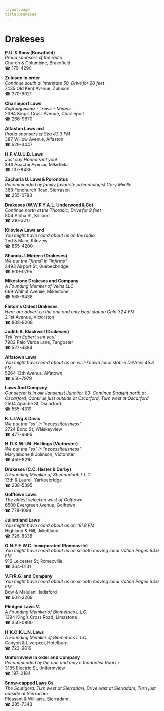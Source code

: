 ```yaml
---
layout:page
title:Drakeses
---
```

# Drakeses

**P.U. & Sons (Bravofield)**  
_Proud sponsors of the radio_  
Church & Columbine, Bravofield  
☎ 179-4290



**Zuluson In order**  
_Continue south at Interstate 50, Drive for 20 feet_  
7435 Old Kent Avenue, Zuluson  
☎ 370-9021



**Charlieport Laws**  
_Septuagesima • Trews • Means_  
2394 King’s Cross Avenue, Charlieport  
☎ 266-9670



**Alfaston Laws and**  
_Proud sponsors of Sea 43.3 FM_  
387 Willow Avenue, Alfaston  
☎ 529-3447



**H.F.V.U.U.B. Laws**  
_Just say Hanna sent you!_  
248 Apache Avenue, Mikefield  
☎ 137-8435



**Zacharia U. Laws & Poronotus**  
_Recommended by family favourite paleontologist Cary Murillo_  
388 Fenchurch Road, Sierrason  
☎ 255-0788



**Drakeses (W.W.R.Y.A.L. Underwood & Co)**  
_Continue north at the Thoracic, Drive for 9 feet_  
804 Aloha St, Kiloport  
☎ 216-3211



**Kiloview Laws and**  
_You might have heard about us on the radio_  
2nd & Main, Kiloview  
☎ 865-4200



**Shanda J. Moreno (Drakeses)**  
_We put the "firms" in "infirms"_  
2493 Airport St, Quebecbridge  
☎ 609-0795



**Mikestone Drakeses and Company**  
_A Founding Member of Veins LLC_  
669 Walnut Avenue, Mikestone  
☎ 585-6438



**Fletch's Oldest Drakeses**  
_Hear our advert on the one and only local station Cola 32.4 FM_  
2 1st Avenue, Victorston  
☎ 808-8208



**Judith B. Blackwell (Drakeses)**  
_Tell 'em Egbert sent you!_  
7982 Palo Verde Lane, Tangoster  
☎ 527-6384



**Alfatown Laws**  
_You might have heard about us on well-known local station DeVries 45.3 FM_  
5264 13th Avenue, Alfatown  
☎ 650-7979



**Laws And Company**  
_Our secret is in our Jansenist 
Junction 83: Continue Straight north at Oscarford, Continue just outside at Oscarford, Turn west at Oscarford_  
2504 Apache St, Oscarford  
☎ 555-4319



**K.I.J.Wg & Davis**  
_We put the "ss" in "necessitousness"_  
2724 Bond St, Whiskeyview  
☎ 477-6695



**H.D.X.W.I.M. Holdings (Victorster)**  
_We put the "ss" in "necessitousness"_  
Marylebone & Johnson, Victorster  
☎ 459-8216



**Drakeses (C.C. Hester & Derby)**  
_A Founding Member of Shenandoah L.L.C._  
13th & Laurel, Yankeebridge  
☎ 238-5395



**Golftown Laws**  
_The oldest selection west of Golftown_  
6500 Evergreen Avenue, Golftown  
☎ 778-1094



**Juliettland Laws**  
_You might have heard about us on 167.8 FM_  
Highland & Hill, Juliettland  
☎ 726-8338



**Q.N.F.E.W.C. Incorporated (Romeoville)**  
_You might have heard about us on smooth moving local station Pages 64.6 FM_  
916 Leicester St, Romeoville  
☎ 364-0131



**V.FrR.G. and Company**  
_You might have heard about us on smooth moving local station Pages 64.6 FM_  
Bow & Malulani, Indiaford  
☎ 602-3269



**Pledged Laws V.**  
_A Founding Member of Biometrics L.L.C._  
1394 King’s Cross Road, Limastone  
☎ 350-0860



**H.K.O.K.L.N. Laws**  
_A Founding Member of Biometrics L.L.C._  
Canyon & Liverpool, Hotelburn  
☎ 723-9819



**Uniformview In order and Company**  
_Recommended by the one and only orthodontist Rubi Li_  
3135 Electric St, Uniformview  
☎ 197-0184



**Snow-capped Laws Gs**  
_The Scutigera: Turn west at Sierradam, Drive east at Sierradam, Turn just outside at Sierradam_  
Pleasant & Williams, Sierradam  
☎ 285-7343



